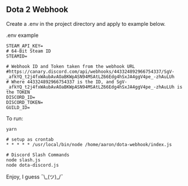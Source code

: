 ## Dota 2 Webhook
Create a .env in the project directory and apply to example below.

.env example
```
STEAM_API_KEY=
# 64-Bit Steam ID
STEAMID=

# Webhook ID and Token taken from the webhook URL
#https://canary.discord.com/api/webhooks/443324892966754337/SgV-_afkYQ_t2j4fxWAubAvAOaBKWpASN94MSAtLZ66Edg4hSxJA4ggV4pe_-zhAuLUh
# Where 443324892966754337 is the ID, and SgV-_afkYQ_t2j4fxWAubAvAOaBKWpASN94MSAtLZ66Edg4hSxJA4ggV4pe_-zhAuLUh is the TOKEN
DISCORD_ID=
DISCORD_TOKEN=
GUILD_ID=
```

To run:
```cli
yarn

# setup as crontab
* * * * * /usr/local/bin/node /home/aaron/dota-webhook/index.js

# Discord Slash Commands
node slash.js
node dota-discord.js
```

Enjoy, I guess ¯\\_(ツ)\_/¯